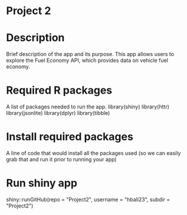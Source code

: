 # Project 2

# Description
Brief description of the app and its purpose.
This app allows users to explore the Fuel Economy API, which provides data on vehicle fuel economy.

# Required R packages
A list of packages needed to run the app.
library(shiny)
library(httr)
library(jsonlite)
library(dplyr)
library(tibble) 

# Install required packages
A line of code that would install all the packages used (so we can easily grab that and run it prior to
running your app)

# Run shiny app
shiny::runGitHub(repo = "Project2", username = "hbali23", subdir = "Project2")
